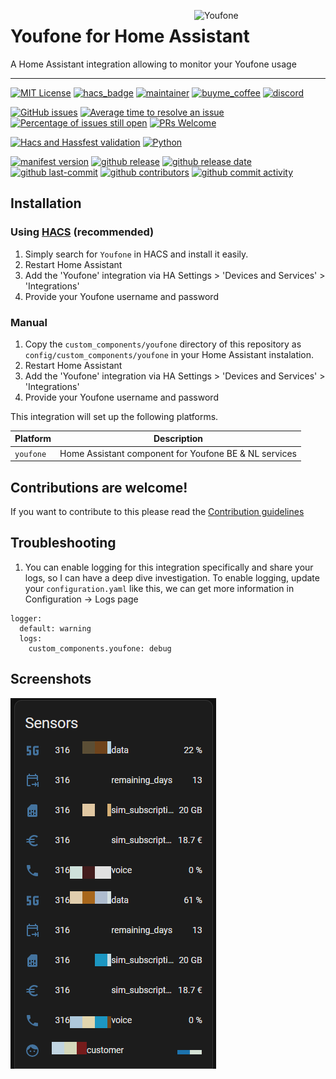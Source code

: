 <img src="https://github.com/geertmeersman/youfone/raw/main/images/brand/logo.png"
     alt="Youfone"
     align="right"
     style="width: 200px;margin-right: 10px;" />

# Youfone for Home Assistant

A Home Assistant integration allowing to monitor your Youfone usage

---

<!-- [START BADGES] -->
<!-- Please keep comment here to allow auto update -->

[![MIT License](https://img.shields.io/github/license/geertmeersman/youfone?style=for-the-badge)](https://github.com/geertmeersman/youfone/blob/master/LICENSE)
[![hacs_badge](https://img.shields.io/badge/HACS-Custom-orange.svg?style=for-the-badge)](https://github.com/hacs/integration)
[![maintainer](https://img.shields.io/badge/maintainer-Geert%20Meersman-green?style=for-the-badge&logo=github)](https://github.com/geertmeersman)
[![buyme_coffee](https://img.shields.io/badge/Buy%20me%20a%20Duvel-donate-yellow?style=for-the-badge&logo=buymeacoffee)](https://www.buymeacoffee.com/geertmeersman)
[![discord](https://img.shields.io/discord/1094977038269546576?style=for-the-badge&logo=discord)](https://discord.gg/JpjHptEN2D)

[![GitHub issues](https://img.shields.io/github/issues/geertmeersman/youfone)](https://github.com/geertmeersman/youfone/issues)
[![Average time to resolve an issue](http://isitmaintained.com/badge/resolution/geertmeersman/youfone.svg)](http://isitmaintained.com/project/geertmeersman/youfone)
[![Percentage of issues still open](http://isitmaintained.com/badge/open/geertmeersman/youfone.svg)](http://isitmaintained.com/project/geertmeersman/youfone)
[![PRs Welcome](https://img.shields.io/badge/PRs-Welcome-brightgreen.svg)](https://github.com/geertmeersman/youfone/pulls)

[![Hacs and Hassfest validation](https://github.com/geertmeersman/youfone/actions/workflows/validate.yml/badge.svg)](https://github.com/geertmeersman/youfone/actions/workflows/validate.yml)
[![Python](https://img.shields.io/badge/Python-FFD43B?logo=python)](https://github.com/geertmeersman/youfone/search?l=python)

[![manifest version](https://img.shields.io/github/manifest-json/v/geertmeersman/youfone/master?filename=custom_components%2Fyoufone%2Fmanifest.json)](https://github.com/geertmeersman/youfone)
[![github release](https://img.shields.io/github/v/release/geertmeersman/youfone?logo=github)](https://github.com/geertmeersman/youfone/releases)
[![github release date](https://img.shields.io/github/release-date/geertmeersman/youfone)](https://github.com/geertmeersman/youfone/releases)
[![github last-commit](https://img.shields.io/github/last-commit/geertmeersman/youfone)](https://github.com/geertmeersman/youfone/commits)
[![github contributors](https://img.shields.io/github/contributors/geertmeersman/youfone)](https://github.com/geertmeersman/youfone/graphs/contributors)
[![github commit activity](https://img.shields.io/github/commit-activity/y/geertmeersman/youfone?logo=github)](https://github.com/geertmeersman/youfone/commits/main)

<!-- [END BADGES] -->

## Installation

### Using [HACS](https://hacs.xyz/) (recommended)

1. Simply search for `Youfone` in HACS and install it easily.
2. Restart Home Assistant
3. Add the 'Youfone' integration via HA Settings > 'Devices and Services' > 'Integrations'
4. Provide your Youfone username and password

### Manual

1. Copy the `custom_components/youfone` directory of this repository as `config/custom_components/youfone` in your Home Assistant instalation.
2. Restart Home Assistant
3. Add the 'Youfone' integration via HA Settings > 'Devices and Services' > 'Integrations'
4. Provide your Youfone username and password

This integration will set up the following platforms.

| Platform  | Description                                           |
| --------- | ----------------------------------------------------- |
| `youfone` | Home Assistant component for Youfone BE & NL services |

## Contributions are welcome!

If you want to contribute to this please read the [Contribution guidelines](CONTRIBUTING.md)

## Troubleshooting

1. You can enable logging for this integration specifically and share your logs, so I can have a deep dive investigation. To enable logging, update your `configuration.yaml` like this, we can get more information in Configuration -> Logs page

```
logger:
  default: warning
  logs:
    custom_components.youfone: debug
```

## Screenshots

![Sensors](https://github.com/geertmeersman/youfone/raw/main/images/screenshots/sensors.png)
